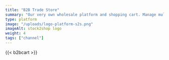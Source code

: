 ```yaml
---
title: "B2B Trade Store"
summary: "Our very own wholesale platform and shopping cart. Manage multiple price lists as well as warehouse and product data."
type: platform
image: "/uploads/logo-platform-s2s.png"
imageAlt: stock2shop logo
weight: 4
tags: ["channel"]
---
```


{{< b2bcart >}}